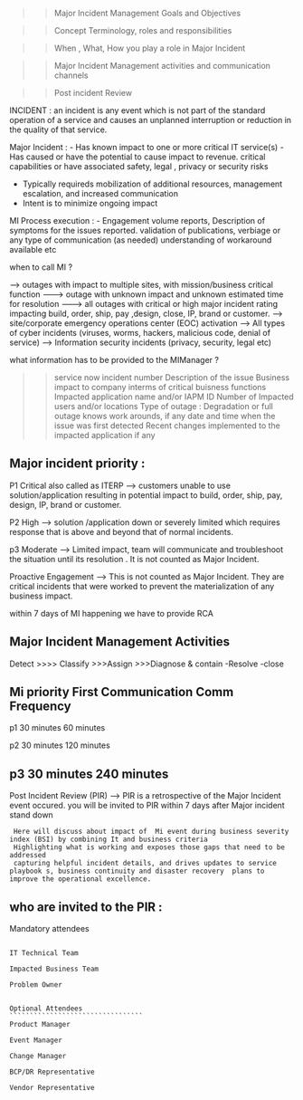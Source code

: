 >> Major Incident Management Goals and Objectives

>> Concept Terminology, roles and responsibilities

>> When , What, How you play a role in Major Incident

>> Major Incident Management activities and communication channels

>> Post incident Review

 INCIDENT : an incident is any event which is not part of the standard operation of a service and causes an unplanned interruption or reduction in the quality of that service.

Major Incident :  - Has known impact to one or more critical IT service(s)
                            -  Has caused or have the potential to cause impact to revenue. critical capabilities or have associated safety, legal , privacy or security risks

- Typically requireds mobilization of additional resources, management escalation, and increased communication
- Intent is to minimize ongoing impact

MI Process execution : 
            -  Engagement volume reports, Description of symptoms for the issues reported. validation of publications, verbiage or any type of communication (as needed) understanding of workaround available etc

when to call MI ?

--> outages with impact to multiple sites, with mission/business critical function
--->  outage with unknown impact and unknown estimated time for resolution
---> all outages with critical or high major incident rating impacting build, order, ship, pay ,design, close, IP, brand or customer.
--> site/corporate emergency operations center (EOC) activation
--> All types of cyber incidents (viruses, worms, hackers, malicious code, denial of service)
--> Information security incidents (privacy, security, legal etc)


what information has to be provided to the MIManager ?
>> service now incident number
>> Description of the issue
>> Business impact to company interms of critical buisness functions
>> Impacted application name and/or IAPM ID
>> Number of Impacted users and/or locations
>> Type of outage : Degradation or full outage
>> knows work arounds, if any
>> date and time when the issue was first detected
>> Recent changes implemented to the impacted application if any 


Major incident priority :
-------------------------
P1 Critical
also called as ITERP           --> customers unable to use solution/application resulting in potential impact to build, order, ship, pay, design, IP, brand or customer.

P2 High        --> solution /application down or severely limited which requires response that is above and beyond that of normal incidents. 

p3 Moderate --> Limited impact, team will communicate and troubleshoot the situation until its resolution . It is not counted as Major Incident.

Proactive Engagement --> This is not counted as Major Incident. They are critical incidents that were worked to prevent the materialization of any business impact.

within 7 days of MI happening we have to provide RCA

Major Incident Management Activities
------------------------------------------------
Detect >>>> Classify >>>Assign >>>Diagnose & contain -Resolve -close

Mi priority           First Communication      Comm Frequency
--------------------------------------------------------------------
p1                              30 minutes                  60 minutes  

p2                                30 minutes                  120 minutes

p3                                 30 minutes                  240 minutes
------------------------------------------------------------------------

Post Incident Review (PIR)
--> PIR is a retrospective of the Major Incident event occured. you will be invited to PIR within 7 days after Major incident stand down

     Here will discuss about impact of  Mi event during business severity index (BSI) by combining It and business criteria
     Highlighting what is working and exposes those gaps that need to be addressed
     capturing helpful incident details, and drives updates to service playbook s, business continuity and disaster recovery  plans to improve the operational excellence.


who are invited to the PIR :
------------------------------------

Mandatory attendees
``````````````````````````````````````

IT Technical Team

Impacted Business Team

Problem Owner


Optional Attendees
`````````````````````````````````
Product Manager

Event Manager

Change Manager

BCP/DR Representative

Vendor Representative

